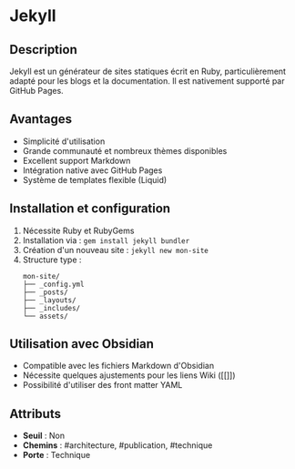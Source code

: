 # Jekyll

## Description
Jekyll est un générateur de sites statiques écrit en Ruby, particulièrement adapté pour les blogs et la documentation. Il est nativement supporté par GitHub Pages.

## Avantages
- Simplicité d'utilisation
- Grande communauté et nombreux thèmes disponibles
- Excellent support Markdown
- Intégration native avec GitHub Pages
- Système de templates flexible (Liquid)

## Installation et configuration
1. Nécessite Ruby et RubyGems
2. Installation via : `gem install jekyll bundler`
3. Création d'un nouveau site : `jekyll new mon-site`
4. Structure type :
   ```
   mon-site/
   ├── _config.yml
   ├── _posts/
   ├── _layouts/
   ├── _includes/
   └── assets/
   ```

## Utilisation avec Obsidian
- Compatible avec les fichiers Markdown d'Obsidian
- Nécessite quelques ajustements pour les liens Wiki ([[]])
- Possibilité d'utiliser des front matter YAML

## Attributs
- **Seuil** : Non
- **Chemins** : #architecture, #publication, #technique
- **Porte** : Technique
